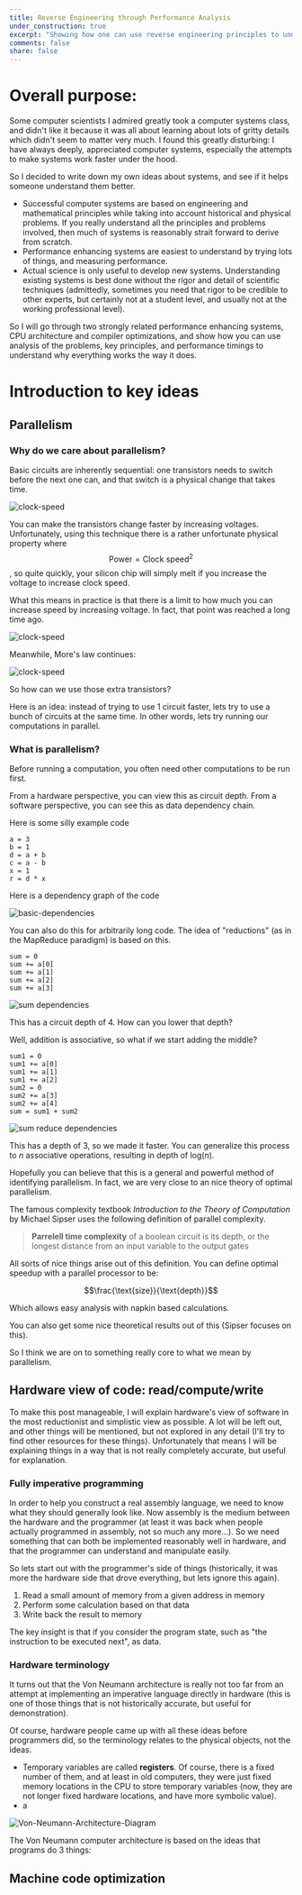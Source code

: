 ```yaml
---
title: Reverse Engineering through Performance Analysis
under_construction: true
excerpt: "Showing how one can use reverse engineering principles to understand complex ideas in computer architecture and optimizing compilers."
comments: false
share: false
---
```


# Overall purpose:

Some computer scientists I admired greatly took a computer systems class, and didn't like it because it was all about learning about lots of gritty details which didn't seem to matter very much. I found this greatly disturbing: I have always deeply, appreciated computer systems, especially the attempts to make systems work faster under the hood.

So I decided to write down my own ideas about systems, and see if it helps someone understand them better.

* Successful computer systems are based on engineering and  mathematical principles while taking into account historical and physical problems. If you really understand all the principles and problems involved, then much of systems is reasonably strait forward to derive from scratch.
* Performance enhancing systems are easiest to understand by trying lots of things, and measuring performance.
* Actual science is only useful to develop new systems. Understanding existing systems is best done without the rigor and detail of scientific techniques (admittedly, sometimes you need that rigor to be credible to other experts, but certainly not at a student level, and usually not at the working professional level).

So I will go through two strongly related performance enhancing systems, CPU architecture and compiler optimizations, and show how you can use analysis of the problems, key principles, and performance timings to understand why everything works the way it does.

# Introduction to key ideas

## Parallelism

### Why do we care about parallelism?

Basic circuits are inherently sequential: one transistors needs to switch before the next one can, and that switch is a physical change that takes time.

![clock-speed](/images/cpu-archetecture/transitor-diagram.png)

You can make the transistors change faster by increasing voltages. Unfortunately, using this technique there is a rather unfortunate physical property where $$\text{Power} = \text{Clock speed}^2$$, so quite quickly, your silicon chip will simply melt if you increase the voltage to increase clock speed.

What this means in practice is that there is a limit to how much you can increase speed by increasing voltage. In fact, that point was reached a long time ago.

![clock-speed](/images/cpu-archetecture/clock_speed.png)

Meanwhile, More's law continues:

![clock-speed](/images/cpu-archetecture/Transistor-Count-over-time.png)

So how can we use those extra transistors?

Here is an idea: instead of trying to use 1 circuit faster, lets try to use a bunch of circuits at the same time. In other words, lets try running our computations in parallel.

### What is parallelism?

Before running a computation, you often need other computations to be run first.

From a hardware perspective, you can view this as circuit depth. From a software perspective, you can see this as data dependency chain.

Here is some silly example code

    a = 3
    b = 1
    d = a + b
    c = a - b
    x = 1
    r = d * x

Here is a dependency graph of the code

![basic-dependencies](/images/cpu-archetecture/basic-data-dependencies.png)

You can also do this for arbitrarily long code. The idea of "reductions" (as in the MapReduce paradigm) is based on this.

    sum = 0
    sum += a[0]
    sum += a[1]
    sum += a[2]
    sum += a[3]

![sum dependencies](/images/cpu-archetecture/sum-data-dependencies.png)

This has a circuit depth of 4. How can you lower that depth?

Well, addition is associative, so what if we start adding the middle?

    sum1 = 0
    sum1 += a[0]
    sum1 += a[1]
    sum1 += a[2]
    sum2 = 0
    sum2 += a[3]
    sum2 += a[4]
    sum = sum1 + sum2

![sum reduce dependencies](/images/cpu-archetecture/sum-reduce-data-dependencies.png)

This has a depth of 3, so we made it faster. You can generalize this process to *n* associative operations, resulting in depth of log(*n*).



Hopefully you can believe that this is a general and powerful method of identifying parallelism. In fact, we are very close to an nice theory of optimal parallelism.

The famous complexity textbook *Introduction to the Theory of Computation* by Michael Sipser uses the following definition of parallel complexity.

> __Parrelell time complexity__ of a boolean circuit is its depth, or the longest distance from an input variable to the output gates

All sorts of nice things arise out of this definition. You can define optimal speedup with a parallel processor to be:

$$\frac{\text{size}}{\text{depth}}$$

Which allows easy analysis with napkin based calculations.

You can also get some nice theoretical results out of this (Sipser focuses on this).

So I think we are on to something really core to what we mean by parallelism.


## Hardware view of code: read/compute/write

To make this post manageable, I will explain hardware's view of software in the most reductionist and simplistic view as possible. A lot will be left out, and other things will be mentioned, but not explored in any detail (I'll try to find other resources for these things). Unfortunately that means I will be explaining things in a way that is not really completely accurate, but useful for explanation.

### Fully imperative programming

In order to help you construct a real assembly language, we need to know what they should generally look like. Now assembly is the medium between the hardware and the programmer (at least it was back when people actually programmed in assembly, not so much any more...). So we need something that can both be implemented reasonably well in hardware, and that the programmer can understand and manipulate easily.

So lets start out with the programmer's side of things (historically, it was more the hardware side that drove everything, but lets ignore this again).

1. Read a small amount of memory from a given address in memory
2. Perform some calculation based on that data
3. Write back the result to memory

The key insight is that if you consider the program state, such as "the instruction to be executed next", as data.

### Hardware terminology

It turns out that the Von Neumann architecture is really not too far from an attempt at implementing an imperative language directly in hardware (this is one of those things that is not historically accurate, but useful for demonstration).

Of course, hardware people came up with all these ideas before programmers did, so the terminology relates to the physical objects, not the ideas.

* Temporary variables are called **registers**. Of course, there is a fixed number of them, and at least in old computers, they were just fixed memory locations in the CPU to store temporary variables (now, they are not longer fixed hardware locations, and have more symbolic value).
* a


![Von-Neumann-Architecture-Diagram](/images/cpu-archetecture/Von-Neumann-Architecture-Diagram.jpg "So that you can see what hardware people are thinking when they say Von Neumann Architecture")

The Von Neumann computer architecture is based on the ideas that programs do 3 things:



## Machine code optimization
